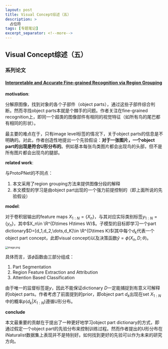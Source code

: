 ```yaml
---
layout: post
title: Visual Concept综述（五）
description: >
  占位符
tags: [专题笔记]
excerpt_separator: <!--more-->
---
```


## Visual Concept综述（五）

### 系列论文

#### [Interpretable and Accurate Fine-grained Recognition via Region Grouping]()

**motivation**:

分解原图像，找到对象的各个子部件（object parts），通过这些子部件综合判断。然而寻找object parts本就是个棘手的问题。作者关注在fine-grained recognition上，即同一个超类的图像部件有相同的视觉特征（如所有鸟的尾巴都有相同的形状）。

最主要的难点在于，只有image level标签的情况下，关于object parts的信息是不明确的。对此，作者创造性地提出一个先验假设：**对于一张图片，一个object part的出现是符合U形分布的**。例如基本每张鸟类图片都会出现鸟的头部，但不是所有图片都会出现鸟的腿部。

**related work**:

与ProtoPNet的不同点：

1. 本文采用了region grouping方法来提供图像分段的解释
2. 本文模型的学习是由object part出现的一个强力前提控制的（即上面所说的先验假设）

**model**:

对于卷积层输出的feature maps $X_{1:N}=\{X_n\}$，与其对应实际类别标签$y_{1:N}=\{y_n\}$，其中$X_n\in \R^{D\times H\times W}$。子模型的目标即学习一个part dictionary$D=[d_1,d_2,\dots,d_K]\in \R^{D\times K}$(其中每个$d_k$代表一个object part concept，此即visual concept)以及决策函数$\hat{y}=\phi(X_n,D;\theta)$。

<img src="http://tva1.sinaimg.cn/large/008u1Mkqly1h49rjngurnj30r10av0zo.jpg" alt="image.png" style="zoom: 55%;" />

具体而言，该$\phi$函数由三部分组成：

1. Part Segmentation
2. Region Feature Extraction and Attribution
3. Attention Based Classification

由于唯一的监督标签是$y$，因此不能保证dictionary $D$一定能捕捉到有意义可解释的object parts。作者考虑了前面提到的prior，即object part $d_k$出现在set $X_{1:N}$中的概率$p(d_k| X_{1:N})$遵循U形分布。

**conclude**

本文最重要的贡献在于提出了一种更好地学习object part dictionary的方式，即通过假定一个object part的先验分布来控制训练过程。然而作者提出的U形分布在iNaturalist数据集上表现并不是特别好。如何找到更好的先验可以作为未来的研究方向。

